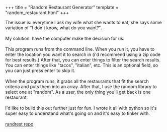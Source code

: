 
+++
title = "Random Restaurant Generator"
template = "random_restaurant.html"
+++

The issue is: everytime I ask my wife what she wants to eat, she says some variation
of "I don't know, what do you want?".  
<br>
My solution: have the computer make the decision for us.  
<br>
This program runs from the command line.  When you run it, you have to enter
the location you want it to search in (i'd recommend using a zip code for best
results.) After that, you can enter things to filter the search results.  You 
can enter things like "tacos", "italian", etc.  This is an optional field, so 
you can just press enter to skip it.  
<br>
When the program runs, it grabs all the restaurants that fit the search criteria
and puts them into an array.  After that, I use the random library to select one
at "random".  As a user, the only thing you'll get back is one restaurant.  
<br>
I'd like to build this out further just for fun.  I wrote it all with python so 
it's super easy to understand what's going on and it's easy to tinker with.  
<br>
[randrest repo](https://github.com/mkemorgn/randrest)
